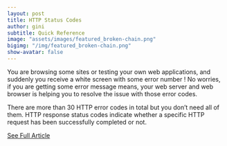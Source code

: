 ```yaml
---
layout: post
title: HTTP Status Codes
author: gini
subtitle: Quick Reference
image: "assets/images/featured_broken-chain.png"
bigimg: "/img/featured_broken-chain.png"
show-avatar: false
---
```


You are browsing some sites or testing your own web applications, and suddenly you receive a white screen with some error number ! No worries, if you are getting some error message means, your web server and web browser is helping you to resolve the issue with those error codes.

There are more than 30 HTTP error codes in total but you don’t need all of them. HTTP response status codes indicate whether a specific HTTP request has been successfully completed or not.

[See Full Article](https://www.techbeatly.com/2019/07/http-status-codes-quick-reference.html/)
